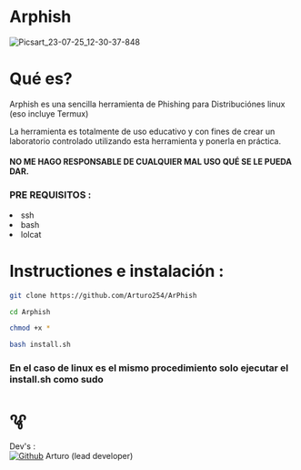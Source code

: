 # Arphish 
![Picsart_23-07-25_12-30-37-848](https://github.com/Arturo254/ArPhish/assets/87346871/d8dfb268-1635-4f1a-9f39-a67582185ac2)

# Qué es? 

Arphish es una sencilla herramienta de Phishing para Distribuciónes linux (eso incluye Termux) 

La herramienta es totalmente de uso educativo y con fines de crear un laboratorio controlado utilizando esta herramienta y ponerla en práctica.

#### NO ME HAGO RESPONSABLE DE CUALQUIER MAL USO QUÉ SE LE PUEDA DAR. 


### PRE REQUISITOS :


<li> ssh
<li> bash 
<li> lolcat </li>

# Instructiones e instalación :

```bash
git clone https://github.com/Arturo254/ArPhish

cd Arphish

chmod +x *

bash install.sh

```

### En el caso de linux es el mismo procedimiento solo ejecutar el install.sh como sudo 

# ꨥ

Dev's  :  
[![Github](https://i.imgur.com/9I6NRUm.png)](https://github.com/Arturo254)  Arturo (lead developer)

